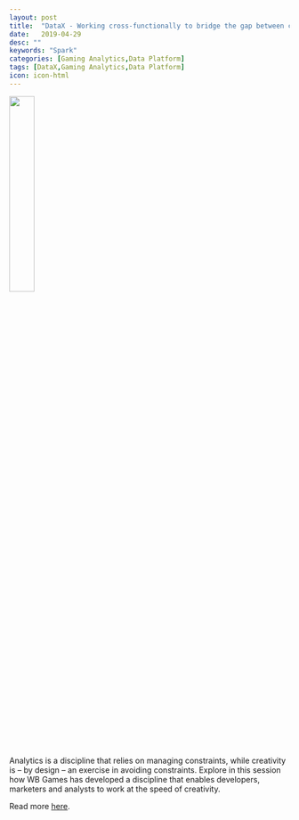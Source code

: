 ```yaml
---
layout: post
title:  "DataX - Working cross-functionally to bridge the gap between creative and analytical teams"
date:   2019-04-29
desc: ""
keywords: "Spark"
categories: [Gaming Analytics,Data Platform]
tags: [DataX,Gaming Analytics,Data Platform]
icon: icon-html
---
```


<img src="{{ site.img_path }}/datax/AWS-ReInvent-Badge.png" width="30%" display="block">


Analytics is a discipline that relies on managing constraints, while creativity is – by design – an exercise in avoiding constraints. Explore in this session how WB Games has developed a discipline that enables developers, marketers and analysts to work at the speed of creativity.

Read more [here](https://www.theinnovationenterprise.com/summits/gaming-analytics-summit-san-francisco-2019/agenda?_ga=2.210624405.1276306666.1556552659-759658737.1555905947).